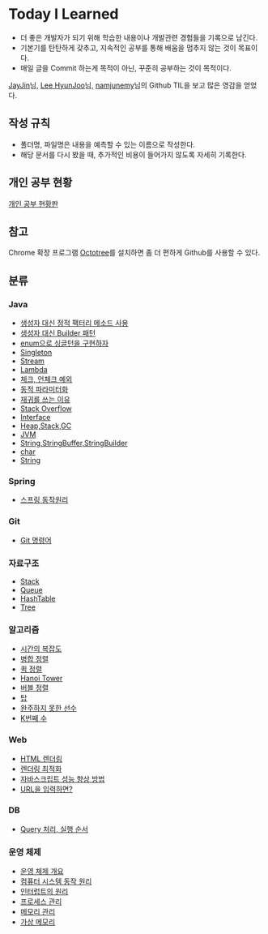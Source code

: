 # Today I Learned

* 더 좋은 개발자가 되기 위해 학습한 내용이나 개발관련 경험들을 기록으로 남긴다.
* 기본기를 탄탄하게 갖추고, 지속적인 공부를 통해 배움을 멈추지 않는 것이 목표이다.
* 매일 글을 Commit 하는게 목적이 아닌, 꾸준히 공부하는 것이 목적이다.

[JayJin](https://github.com/milooy)님, [Lee HyunJoo](https://wayhome25.github.io/)님, [namjunemy](https://github.com/namjunemy)님의 Github TIL을 보고 많은 영감을 얻었다.



## 작성 규칙
* 폴더명, 파일명은 내용을 예측할 수 있는 이름으로 작성한다.
* 해당 문서를 다시 봤을 때, 추가적인 비용이 들어가지 않도록 자세히 기록한다.


## 개인 공부 현황
[개인 공부 현황판](https://www.notion.so/bright1stbulb/a25ae7b1cc024510a74d2a1df7de1db7?v=58028a6f9232420aa4498f776ba04d73)



## 참고
Chrome 확장 프로그램 [Octotree](https://chrome.google.com/webstore/detail/octotree/bkhaagjahfmjljalopjnoealnfndnagc)를 설치하면 좀 더 편하게 Github를 사용할 수 있다.


## 분류
### Java
* [생성자 대신 정적 팩터리 메소드 사용](https://github.com/brightestbulb/TIL/blob/master/Java/Effective%20Java/2%EC%9E%A5.%20%EA%B0%9D%EC%B2%B4%EC%9D%98%20%EC%83%9D%EC%84%B1%EA%B3%BC%20%EC%82%AD%EC%A0%9C/%EA%B7%9C%EC%B9%991.%20%EC%83%9D%EC%84%B1%EC%9E%90%20%EB%8C%80%EC%8B%A0%20%EC%A0%95%EC%A0%81%20%ED%8C%A9%ED%84%B0%EB%A6%AC%20%EB%A9%94%EC%84%9C%EB%93%9C%EB%A5%BC%20%EC%82%AC%EC%9A%A9%ED%95%A0%20%EC%88%98%20%EC%97%86%EB%8A%94%EA%B0%80.md)
* [생성자 대신 Builder 패턴](https://github.com/brightestbulb/TIL/blob/master/Java/Effective%20Java/2%EC%9E%A5.%20%EA%B0%9D%EC%B2%B4%EC%9D%98%20%EC%83%9D%EC%84%B1%EA%B3%BC%20%EC%82%AD%EC%A0%9C/%EA%B7%9C%EC%B9%992.%20%EC%83%9D%EC%84%B1%EC%9E%90%20%EC%9D%B8%EC%9E%90%EA%B0%80%20%EB%A7%8E%EC%9D%84%20%EB%95%8C%EB%8A%94%20Builder%20%ED%8C%A8%ED%84%B4%20%EA%B3%A0%EB%A0%A4.md)
* [enum으로 싱글턴을 구현하자](https://github.com/brightestbulb/TIL/blob/master/Java/Effective%20Java/2%EC%9E%A5.%20%EA%B0%9D%EC%B2%B4%EC%9D%98%20%EC%83%9D%EC%84%B1%EA%B3%BC%20%EC%82%AD%EC%A0%9C/%EA%B7%9C%EC%B9%993.%20enum%EC%9C%BC%EB%A1%9C%20%EC%8B%B1%EA%B8%80%ED%84%B4%20%EA%B5%AC%ED%98%84%ED%95%98%EA%B8%B0.md)
* [Singleton](https://github.com/brightestbulb/TIL/blob/master/Java/Singleton.md)
* [Stream](https://github.com/brightestbulb/TIL/blob/master/Java/Java8/Stream.md)
* [Lambda](https://github.com/brightestbulb/TIL/blob/master/Java/Java8/Lambda.md)
* [체크, 언체크 예외](https://github.com/brightestbulb/TIL/blob/master/Java/%EC%B2%B4%ED%81%AC%EC%98%88%EC%99%B8%2C%20%EC%96%B8%EC%B2%B4%ED%81%AC%EC%98%88%EC%99%B8.md)
* [동적 파라미터화](https://github.com/brightestbulb/TIL/blob/master/Java/%EB%8F%99%EC%A0%81%20%ED%8C%8C%EB%9D%BC%EB%AF%B8%ED%84%B0%ED%99%94.md)
* [재귀를 쓰는 이유](https://github.com/brightestbulb/TIL/blob/master/Java/%EC%9E%AC%EA%B7%80%EB%A5%BC%20%EC%93%B0%EB%8A%94%20%EC%9D%B4%EC%9C%A0.md)
* [Stack Overflow](https://github.com/brightestbulb/TIL/blob/master/Java/Stack%20Overflow.md)
* [Interface](https://github.com/brightestbulb/TIL/blob/master/Java/Interface.md)
* [Heap,Stack,GC](https://github.com/brightestbulb/TIL/blob/master/Java/Heap%26Stack%26GC.md)
* [JVM](https://github.com/brightestbulb/TIL/blob/master/Java/JVM.md)
* [String,StringBuffer,StringBuilder](https://github.com/brightestbulb/TIL/blob/master/Java/String%26StringBuffer%26StringBuilder.md)
* [char](https://github.com/brightestbulb/TIL/blob/master/Java/char.md)
* [String](https://github.com/brightestbulb/TIL/blob/master/Java/String.md)


### Spring
* [스프링 동작원리](https://github.com/brightestbulb/TIL/blob/master/Spring/%EC%8A%A4%ED%94%84%EB%A7%81%20%EB%8F%99%EC%9E%91%20%EC%9B%90%EB%A6%AC.md)


### Git
* [Git 명령어](https://github.com/brightestbulb/TIL/blob/master/Git/%EB%AA%85%EB%A0%B9%EC%96%B4.md)


### 자료구조
* [Stack](https://github.com/brightestbulb/TIL/blob/master/DataStructure/Stack.md)
* [Queue](https://github.com/brightestbulb/TIL/blob/master/DataStructure/Queue.md)
* [HashTable](https://github.com/brightestbulb/TIL/blob/master/DataStructure/HashTable.md)
* [Tree](https://github.com/brightestbulb/TIL/blob/master/DataStructure/Tree.md)


### 알고리즘
* [시간의 복잡도](https://github.com/brightestbulb/TIL/blob/master/Algorithm/%EC%8B%9C%EA%B0%84%EC%9D%98%20%EB%B3%B5%EC%9E%A1%EB%8F%84.md)
* [병합 정렬](https://github.com/brightestbulb/TIL/blob/master/Algorithm/MergeSort.md)
* [퀵 정렬](https://github.com/brightestbulb/TIL/blob/master/Algorithm/QuickSort.md)
* [Hanoi Tower](https://github.com/brightestbulb/TIL/blob/master/Algorithm/HanoiTower.md)
* [버블 정렬](https://github.com/brightestbulb/TIL/blob/master/Algorithm/BubbleSort.md)
* [탑](https://github.com/brightestbulb/TIL/blob/master/Algorithm/programmers/tower.md)
* [완주하지 못한 선수](https://github.com/brightestbulb/TIL/blob/master/Algorithm/programmers/maraton.md)
* [K번째 수](https://github.com/brightestbulb/TIL/blob/master/Algorithm/programmers/kThNumber.md)


### Web
* [HTML 렌더링](https://github.com/brightestbulb/TIL/blob/master/Web/Html%20%EB%A0%8C%EB%8D%94%EB%A7%81.md)
* [렌더링 최적화](https://github.com/brightestbulb/TIL/blob/master/Web/%EB%A0%8C%EB%8D%94%EB%A7%81%20%EC%B5%9C%EC%A0%81%ED%99%94.md)
* [자바스크립트 성능 향상 방법](https://github.com/brightestbulb/TIL/blob/master/Web/%EC%9E%90%EB%B0%94%EC%8A%A4%ED%81%AC%EB%A6%BD%ED%8A%B8%20%EC%84%B1%EB%8A%A5%20%ED%96%A5%EC%83%81%20%EB%B0%A9%EB%B2%95.md)
* [URL을 입력하면?](https://github.com/brightestbulb/TIL/blob/master/Web/URL%EC%9D%84%20%EC%9E%85%EB%A0%A5%ED%95%98%EB%A9%B4.md)


### DB
* [Query 처리, 실행 순서](https://github.com/brightestbulb/TIL/blob/master/OS/7.%EB%A9%94%EB%AA%A8%EB%A6%AC%20%EA%B4%80%EB%A6%AC.md)


### 운영 체제
* [운영 체제 개요](https://github.com/brightestbulb/TIL/blob/master/OS/1.%EC%9A%B4%EC%98%81%20%EC%B2%B4%EC%A0%9C%20%EA%B0%9C%EC%9A%94.md)
* [컴퓨터 시스템 동작 원리](https://github.com/brightestbulb/TIL/blob/master/OS/2.%EC%BB%B4%ED%93%A8%ED%84%B0%20%EC%8B%9C%EC%8A%A4%ED%85%9C%EC%9D%98%20%EB%8F%99%EC%9E%91%20%EC%9B%90%EB%A6%AC.md)
* [인터럽트의 원리](https://github.com/brightestbulb/TIL/blob/master/OS/3.%EC%9D%B8%ED%84%B0%EB%9F%BD%ED%8A%B8%EC%9D%98%20%EC%9B%90%EB%A6%AC.md)
* [프로세스 관리](https://github.com/brightestbulb/TIL/blob/master/OS/4.%ED%94%84%EB%A1%9C%EC%84%B8%EC%8A%A4%20%EA%B4%80%EB%A6%AC.md)
* [메모리 관리](https://github.com/brightestbulb/TIL/blob/master/OS/7.%EB%A9%94%EB%AA%A8%EB%A6%AC%20%EA%B4%80%EB%A6%AC.md)
* [가상 메모리](https://github.com/brightestbulb/TIL/blob/master/OS/8.%EA%B0%80%EC%83%81%20%EB%A9%94%EB%AA%A8%EB%A6%AC.md)

